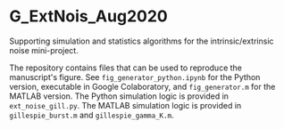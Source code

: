 # G_ExtNois_Aug2020
Supporting simulation and statistics algorithms for the intrinsic/extrinsic noise mini-project.

The repository contains files that can be used to reproduce the manuscript's figure. See `fig_generator_python.ipynb` for the Python version, executable in Google Colaboratory, and `fig_generator.m` for the MATLAB version. The Python simulation logic is provided in `ext_noise_gill.py`. The MATLAB simulation logic is provided in `gillespie_burst.m` and `gillespie_gamma_K.m`.
